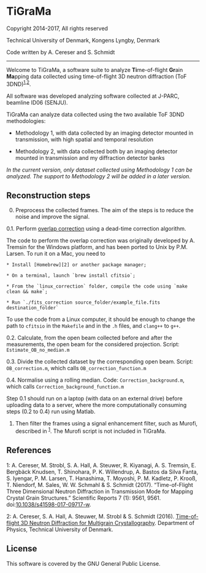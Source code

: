 TiGraMa
=========

Copyright 2014-2017, All rights reserved

Technical University of Denmark, Kongens Lyngby, Denmark

Code written by A. Cereser and S. Schmidt

--------------------------

Welcome to TiGraMa, a software suite to analyze **Ti**me-of-flight **Gr**ain **Ma**pping data collected using time-of-flight 3D neutron diffraction (ToF 3DND)<sup>[1](#myfootnote1),[2](#myfootnote2)</sup>.

All software was developed analyzing software collected at J-PARC, beamline ID06 (SENJU).

TiGraMa can analyze data collected using the two available ToF 3DND methodologies:

  - Methodology 1, with data collected by an imaging detector mounted in transmission, with high spatial and temporal resolution

  - Methodology 2, with data collected both by an imaging detector mounted in transmission and my diffraction detector banks

_In the current version, only dataset collected using Methodology 1 can be analyzed. The support to Methodology 2 will be added in a later version._

Reconstruction steps
--------------------

0. Preprocess the collected frames. The aim of the steps is to reduce the noise and improve the signal.

  0.1. Perform [overlap correction][1] using a dead-time correction algorithm.

  The code to perform the overlap correction was originally developed by A. Tremsin for the Windows platform, and has been ported to Unix by P.M. Larsen. To run it on a Mac, you need to

    * Install [Homebrew][2] or another package manager;

    * On a terminal, launch `brew install cfitsio`;

    * From the `linux_correction` folder, compile the code using `make clean && make`;

    * Run `./fits_correction source_folder/example_file.fits destination_folder`

  To use the code from a Linux computer, it should be enough to change the path to `cfitsio` in the `Makefile` and in the `.h` files, and `clang++` to `g++`. 

  0.2. Calculate, from the open beam collected before and after the measurements, the open beam for the considered projection. Script: `Estimate_OB_no_median.m`


  0.3. Divide the collected dataset by the corresponding open beam. Script: `OB_correction.m`, which calls `OB_correction_function.m`

  0.4. Normalise using a rolling median. Code: `Correction_background.m`, which calls `Correction_background_function.m`


  Step 0.1 should run on a laptop (with data on an external drive) before uploading data to a server, where the more computationally consuming steps (0.2 to 0.4) run using Matlab.

1. Then filter the frames using a signal enhancement filter, such as Murofi, described in <sup>[1](#myfootnote1)</sup>. The Murofi script is not included in TiGraMa.




References
----------

<a name="myfootnote1">1</a>: A. Cereser, M. Strobl, S. A. Hall, A. Steuwer, R. Kiyanagi, A. S. Tremsin, E. Bergbäck Knudsen, T. Shinohara, P. K. Willendrup, A. Bastos da Silva Fanta, S. Iyengar, P. M. Larsen, T. Hanashima, T. Moyoshi, P. M. Kadletz, P. Krooß, T. Niendorf, M. Sales, W. W. Schmahl & S. Schmidt (2017). “Time-of-Flight Three Dimensional Neutron Diffraction in Transmission Mode for Mapping Crystal Grain Structures.” Scientific Reports 7 (1): 9561, 9561. doi:[10.1038/s41598-017-09717-w](https://www.nature.com/articles/s41598-017-09717-w).

<a name="myfootnote2">2</a>: A. Cereser, S. A. Hall, A. Steuwer, M. Strobl & S. Schmidt (2016). [Time-of-flight 3D Neutron Diffraction for Multigrain Crystallography](http://findit.dtu.dk/en/catalog/2349663834). Department of Physics, Technical University of Denmark.

License
-------

This software is covered by the GNU General Public License.


[1]: http://stacks.iop.org/1748-0221/9/i=05/a=C05026?key=crossref.88229b2d88c5ffd1bc62280555bdb4a1
